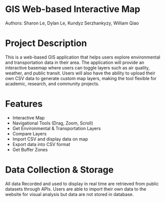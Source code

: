 
# GIS Web-based Interactive Map
Authors: Sharon Le, Dylan Le, Kundyz Serzhankyzy, William Qiao

# Project Description
This is a web-based GIS application that helps users explore environmental and transportation data in their area. The application will provide an interactive basemap where users can toggle layers such as air quality, weather, and public transit. Users will also have the ability to upload their own CSV data to generate custom map layers, making the tool flexible for academic, research, and community projects.

# Features
- Interactive Map
- Navigational Tools (Drag, Zoom, Scroll)
- Get Environmental & Transportation Layers
- Compare Layers
- Import CSV and display data on map
- Export data into CSV format
- Get Buffer Zones

# Data Collection & Storage
All data Recorded and used to display in real time are retrieved from public datasets through APIs.
Users are able to import their own data to the website for visual analysis but data are not stored in database.
